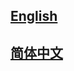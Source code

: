 ## <a href='https://mindaudio.readthedocs.io/en/latest/'>English</a>

## <a href='https://mindaudio.readthedocs.io/zh_CN/latest/'>简体中文</a>
